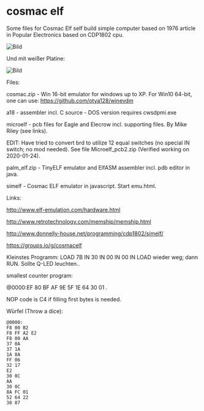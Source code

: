 # cosmac elf

Some files for Cosmac Elf self build simple computer based on 1976 article in Popular Electronics based on CDP1802 cpu.

![Bild](https://github.com/petersieg/cosmac-elf/blob/master/microelf.jpg)

Und mit weißer Platine:

![Bild](https://github.com/petersieg/cosmac-elf/blob/master/microelf-weiß.jpeg)

Files:

cosmac.zip - Win 16-bit emulator for windows up to XP. For Win10 64-bit, one can use: https://github.com/otya128/winevdm

a18 - assembler incl. C source - DOS version requires cwsdpmi.exe

microelf - pcb files for Eagle and Elecrow incl. supporting files. By Mike Riley (see links).

EDIT: Have tried to convert brd to utilize 12 equal switches (no special IN switch; no mod needed). See file Microelf_pcb2.zip
(Verified working on 2020-01-24).

palm_elf.zip - TinyELF emulator and ElfASM assembler incl. pdb editor in java.

simelf - Cosmac ELF emulator in javascript. Start emu.html.

Links:

http://www.elf-emulation.com/hardware.html

http://www.retrotechnology.com/memship/memship.html

http://www.donnelly-house.net/programming/cdp1802/simelf/

https://groups.io/g/cosmacelf

Kleinstes Programm: LOAD 7B IN 30 IN 00 IN 00 IN LOAD wieder weg; dann RUN. Sollte Q-LED leuchten..

smallest counter program:

@0000:EF 80 BF AF 9E 5F 1E 64 30 01 .

NOP code is C4 if filling first bytes is needed.
 
Würfel (Throw a dice):
````
@0000:
F8 00 B2
F8 FF A2 E2
F8 00 AA
37 0A
37 1A
1A 8A
FF 06
32 17
E2
30 0C
AA
30 0C
8A FC 01
52 64 22
30 07
````
